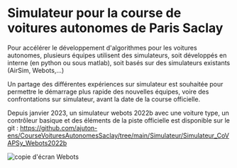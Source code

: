 # Simulateur pour la course de voitures autonomes de Paris Saclay

Pour accélérer le développement d'algorithmes pour les voitures autonomes, plusieurs équipes utilisent des simulateurs, soit développés en interne (en python ou sous matlab), soit basés sur des simulateurs existants (AirSim, Webots,...)

Un partage des différentes expériences sur simulateur est souhaitée pour permettre le démarrage plus rapide des nouvelles équipes, voire des confrontations sur simulateur, avant la date de la course officielle.

Depuis janvier 2023, un simulateur webots 2022b avec une voiture type, un contrôleur basique et des éléments de la piste officielle est disponible sur le git : https://github.com/ajuton-ens/CourseVoituresAutonomesSaclay/tree/main/Simulateur/Simulateur_CoVAPSy_Webots2022b

![copie d'écran Webots](SimulateurCoVAPSy_Webots2022b.png)

